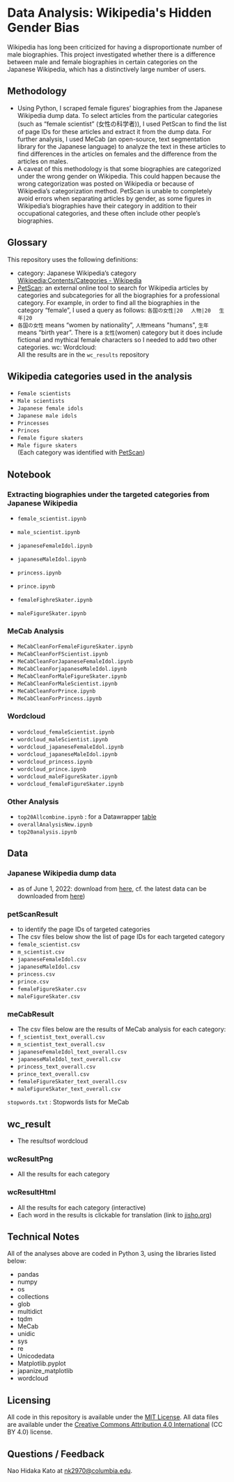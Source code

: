 # Data Analysis: Wikipedia's Hidden Gender Bias

Wikipedia has long been criticized for having a disproportionate number of male biographies. This project investigated whether there is a difference between male and female biographies in certain categories on the Japanese Wikipedia, which has a distinctively large number of users.

## Methodology 
- Using Python, I scraped female figures’ biographies from the Japanese Wikipedia dump data. To select articles from the particular categories (such as “female scientist” (女性の科学者)), I used PetScan to find the list of page IDs for these articles and extract it from the dump data. For further analysis, I used MeCab (an open-source, text segmentation library for the Japanese language) to analyze the text in these articles to find differences in the articles on females and the difference from the articles on males.
- A caveat of this methodology is that some biographies are categorized under the wrong gender on Wikipedia. This could happen because the wrong categorization was posted on Wikipedia or because of Wikipedia’s categorization method. PetScan is unable to completely avoid errors when separating articles by gender, as some figures in Wikipedia’s biographies have their category in addition to their occupational categories, and these often include other people’s biographies.



## Glossary

This repository uses the following definitions:

- category: Japanese Wikipedia’s category [Wikipedia:Contents/Categories \- Wikipedia](https://en.wikipedia.org/wiki/Wikipedia:Contents/Categories)
- [PetScan](https://en.wikipedia.org/wiki/Wikipedia:PetScan): an external online tool to search for Wikipedia articles by categories and subcategories for all the biographies for a professional category. For example, in order to find all the biographies in the category “female”, I used a query as follows:
`各国の女性|20　
人物|20　
生年|20`  
- `各国の女性` means “women by nationality”, `人物`means "humans", `生年` means “birth year”. There is a `女性`(women) category but it does include fictional and mythical female characters so I needed to add two other categories. 
wc: Wordcloud:  
All the results are in the `wc_results` repository

  



## Wikipedia categories used in the analysis
- `Female scientists `
- `Male scientists`
- `Japanese female idols`
- `Japanese male idols`
- `Princesses`
- `Princes`  
- `Female figure skaters`  
- `Male figure skaters`  
(Each category was identified with [PetScan](https://petscan.wmflabs.org/))  
## Notebook
### Extracting biographies under the targeted categories from Japanese Wikipedia

- `female_scientist.ipynb`
- `male_scientist.ipynb`

- `japaneseFemaleIdol.ipynb`
- `japaneseMaleIdol.ipynb`
- `princess.ipynb`
- `prince.ipynb`
- `femaleFighreSkater.ipynb`
- `maleFigureSkater.ipynb`


### MeCab Analysis
- `MeCabCleanForFemaleFigureSkater.ipynb`
- `MeCabCleanForFScientist.ipynb`
- `MeCabCleanForJapaneseFemaleIdol.ipynb`
- `MeCabCleanForjapaneseMaleIdol.ipynb`
- `MeCabCleanForMaleFigureSkater.ipynb`
- `MeCabCleanForMaleScientist.ipynb`
- `MeCabCleanForPrince.ipynb`
- `MeCabCleanForPrincess.ipynb`  
  
### Wordcloud 
- `wordcloud_femaleScientist.ipynb`
- `wordcloud_maleScientist.ipynb`
- `wordcloud_japaneseFemaleIdol.ipynb`
- `wordcloud_japaneseMaleIdol.ipynb`
- `wordcloud_princess.ipynb`
- `wordcloud_prince.ipynb`
- `wordcloud_maleFigureSkater.ipynb`
- `wordcloud_femaleFigureSkater.ipynb`

### Other Analysis
- `top20Allcombine.ipynb` : for a Datawrapper [table](https://datawrapper.dwcdn.net/kXhdq/8/)
- `overallAnalysisNew.ipynb`
- `top20analysis.ipynb`




## Data
### Japanese Wikipedia dump data 
-  as of June 1, 2022: download from [here](https://dumps.wikimedia.org/jawiki/20220601/), cf. the latest data can be downloaded from [here](https://dumps.wikimedia.org/jawiki/latest/))  
### petScanResult
-  to identify the page IDs of targeted categories 
- The csv files below show the list of page IDs for each targeted category
- `female_scientist.csv`
- `m_scientist.csv`
- `japaneseFemaleIdol.csv`
- `japaneseMaleIdol.csv`
- `princess.csv`
- `prince.csv`
- `femaleFigureSkater.csv`
- `maleFigureSkater.csv`  

### meCabResult
-  The csv files below are the results of MeCab analysis for each category:
- `f_scientist_text_overall.csv`
- `m_scientist_text_overall.csv`
- `japaneseFemaleIdol_text_overall.csv`
- `japaneseMaleIdol_text_overall.csv`
- `princess_text_overall.csv`
- `prince_text_overall.csv`
- `femaleFigureSkater_text_overall.csv`
- `maleFigureSkater_text_overall.csv`  



`stopwords.txt` : Stopwords lists for MeCab



## wc_result
-  The resultsof wordcloud
### wcResultPng
- All the results for each category

### wcResultHtml
- All the results for each category (interactive)
- Each word in the results is clickable for translation (link to [jisho.org](https://jisho.org/))

## Technical Notes

All of the analyses above are coded in Python 3, using the libraries listed below:
- pandas
-  numpy
 - os
- collections
-  glob
-  multidict
 - tqdm
-  MeCab
 - unidic
 - sys
-  re
-  Unicodedata
-  Matplotlib.pyplot
- japanize_matplotlib
- wordcloud





## Licensing

All code in this repository is available under the [MIT License](https://opensource.org/licenses/MIT). All data files are available under the [Creative Commons Attribution 4.0 International](https://creativecommons.org/licenses/by/4.0/) (CC BY 4.0) license.

## Questions / Feedback

Nao Hidaka Kato at [nk2970@columbia.edu](mailto:nk2970@columbia.edu).


